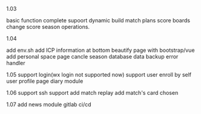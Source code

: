 
1.03

basic function complete
supoort dynamic build match plans
score boards
change score
season operations.

1.04

add env.sh
add ICP information at bottom
beautify page with bootstrap/vue
add personal space page
cancle season
database data backup
error handler

1.05
support login(wx login not supported now)
support user enroll by self
user profile page
diary module


1.06
support ssh
support add match replay
add match's card chosen

1.07
add news module
gitlab ci/cd
